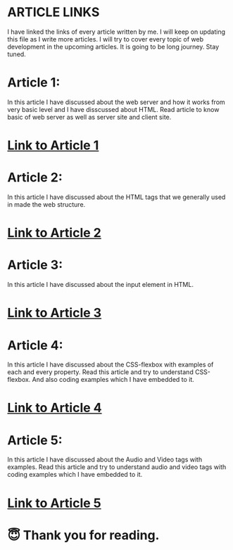 # ARTICLE LINKS
I have  linked the links of every article written by me. I will keep on updating this file as  I write more articles. I will try to cover every topic of web development in the upcoming articles. It is going to be long journey. Stay tuned.

# Article 1:
In this article I have discussed about the web server and how it works from very basic level and I have disscussed about HTML. Read article to know basic of web server as well as server site and client site.

# [Link to Article 1](https://medium.com/@santoshchhinchholikar/web-server-9e3aadcb9102)

# Article 2:
In this article I have discussed about the HTML tags that we generally used in made the web structure.

# [Link to Article 2](https://medium.com/@santoshchhinchholikar/html-element-7f79ba1e561e)

# Article 3:
In this article I have discussed about the input element in HTML.

# [Link to Article 3](https://medium.com/@santoshchhinchholikar/input-element-e20a76279c3b)

# Article 4:
In this article I have discussed about the CSS-flexbox with examples of each and every property. Read this article and try to understand CSS-flexbox. And also coding examples which I have embedded to it.

# [Link to Article 4](https://medium.com/@santoshchhinchholikar/css-flexbox-39c5afa8ebd2)

# Article 5:
In this article I have discussed about the Audio and Video tags with examples. Read this article and try to understand audio and video tags with coding examples which I have embedded to it.

# [Link to Article 5](https://medium.com/@santoshchhinchholikar/audio-and-video-tags-a560d9cd5782)

# 😇 Thank you for reading.